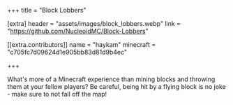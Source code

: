 +++
title = "Block Lobbers"

[extra]
header = "assets/images/block_lobbers.webp"
link = "https://github.com/NucleoidMC/Block-Lobbers"

[[extra.contributors]]
name = "haykam"
minecraft = "c705fc7d09624d1e905bb83d81d9b4ec"

+++

What's more of a Minecraft experience than mining blocks and throwing them at your fellow players? Be careful, being hit by a flying block is no joke - make sure to not fall off the map!
